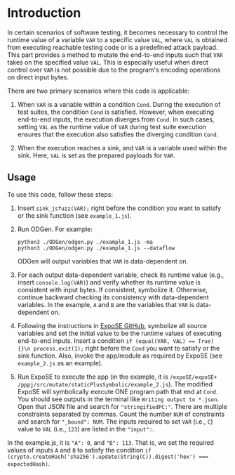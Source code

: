 # Introduction

In certain scenarios of software testing, it becomes necessary to control the runtime value of a variable `VAR` to a specific value `VAL`, where `VAL` is obtained from executing reachable testing code or is a predefined attack payload. This part provides a method to mutate the end-to-end inputs such that `VAR` takes on the specified value `VAL`. This is especially useful when direct control over `VAR` is not possible due to the program's encoding operations on direct input bytes.

There are two primary scenarios where this code is applicable:

1. When `VAR` is a variable within a condition `Cond`. During the execution of test suites, the condition `Cond` is satisfied. However, when executing end-to-end inputs, the execution diverges from `Cond`. In such cases, setting `VAL` as the runtime value of `VAR` during test suite execution ensures that the execution also satisfies the diverging condition `Cond`.

2. When the execution reaches a sink, and `VAR` is a variable used within the sink. Here, `VAL` is set as the prepared payloads for `VAR`.

## Usage

To use this code, follow these steps:

1. Insert `sink_jsfuzz(VAR);` right before the condition you want to satisfy or the sink function (see `example_1.js`).

2. Run ODGen. For example:
    ```
    python3 ./ODGen/odgen.py ./example_1.js -ma
    python3 ./ODGen/odgen.py ./example_1.js --dataflow
    ```
    ODGen will output variables that `VAR` is data-dependent on.

3. For each output data-dependent variable, check its runtime value (e.g., insert `console.log(VAR)`) and verify whether its runtime value is consistent with input bytes. If consistent, symbolize it. Otherwise, continue backward checking its consistency with data-dependent variables. In the example, `A` and `B` are the variables that `VAR` is data-dependent on.

4. Following the instructions in [ExpoSE GitHub](https://github.com/ExpoSEJS/ExpoSE), symbolize all source variables and set the initial value to be the runtime values of executing end-to-end inputs. Insert a condition `if (equal(VAR, VAL) == True) {}\n process.exit(1);` right before the `Cond` you want to satisfy or the sink function. Also, invoke the app/module as required by ExpoSE (see `example_2.js` as an example).

5. Run ExpoSE to execute the app (in the example, it is `/expoSE/expoSE+ /pppj/src/mutate/staticPlusSymbolic/example_2.js`). The modified ExpoSE will symbolically execute ONE program path that end at `Cond`. You should see outputs in the terminal like `Writing output to *.json`. Open that JSON file and search for `"stringifiedPC:"`. There are multiple constraints separated by commas. Count the number `NUM` of constraints and search for `"_bound": NUM`. The inputs required to set `VAR` (i.e., `C`) value to `VAL` (i.e., `123`) are listed in the `"input":`.

In the example.js, it is `"A": 0`, and `"B": 113`. That is, we set the required values of inputs `A` and `B` to satisfy the condition `if (crypto.createHash('sha256').update(String(C)).digest('hex') === expectedHash)`.


